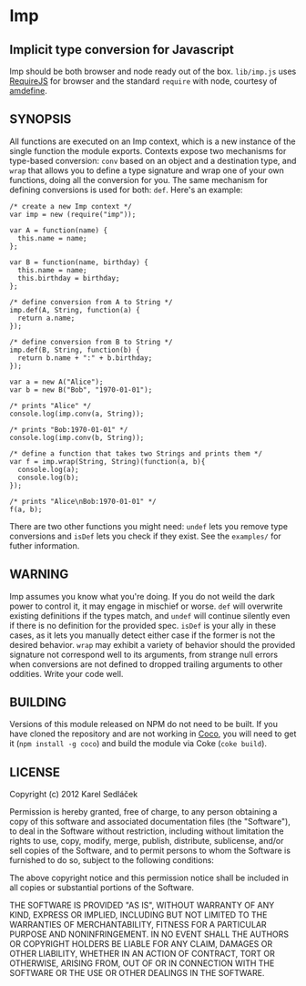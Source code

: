 Imp
===

Implicit type conversion for Javascript
---------------------------------------

Imp should be both browser and node ready out of the box.
`lib/imp.js` uses [RequireJS](http://requirejs.org/) for browser and the standard `require` with node, courtesy of [amdefine](https://github.com/jrburke/amdefine).

SYNOPSIS
--------

All functions are executed on an Imp context, which is a new instance of the single function the module exports.
Contexts expose two mechanisms for type-based conversion: `conv` based on an object and a destination type, and `wrap` that allows you to define a type signature and wrap one of your own functions, doing all the conversion for you.
The same mechanism for defining conversions is used for both: `def`.
Here's an example:

    /* create a new Imp context */
    var imp = new (require("imp"));

    var A = function(name) {
      this.name = name;
    };

    var B = function(name, birthday) {
      this.name = name;
      this.birthday = birthday;
    };

    /* define conversion from A to String */
    imp.def(A, String, function(a) {
      return a.name;
    });

    /* define conversion from B to String */
    imp.def(B, String, function(b) {
      return b.name + ":" + b.birthday;
    });

    var a = new A("Alice");
    var b = new B("Bob", "1970-01-01");

    /* prints "Alice" */
    console.log(imp.conv(a, String));

    /* prints "Bob:1970-01-01" */
    console.log(imp.conv(b, String));

    /* define a function that takes two Strings and prints them */
    var f = imp.wrap(String, String)(function(a, b){
      console.log(a);
      console.log(b);
    });

    /* prints "Alice\nBob:1970-01-01" */
    f(a, b);

There are two other functions you might need: `undef` lets you remove type conversions and `isDef` lets you check if they exist.
See the `examples/` for futher information.


WARNING
-------

Imp assumes you know what you're doing.
If you do not weild the dark power to control it, it may engage in mischief or worse.
`def` will overwrite existing definitions if the types match, and `undef` will continue silently even if there is no definition for the provided spec.
`isDef` is your ally in these cases, as it lets you manually detect either case if the former is not the desired behavior.
`wrap` may exhibit a variety of behavior should the provided signature not correspond well to its arguments, from strange null errors when conversions are not defined to dropped trailing arguments to other oddities.
Write your code well.


BUILDING
--------

Versions of this module released on NPM do not need to be built.
If you have cloned the repository and are not working in [Coco](https://github.com/satyr/coco/), you will need to get it (`npm install -g coco`) and build the module via Coke (`coke build`).


LICENSE
-------

Copyright (c) 2012 Karel Sedláček

Permission is hereby granted, free of charge, to any person obtaining a copy of this software and associated documentation files (the "Software"), to deal in the Software without restriction, including without limitation the rights to use, copy, modify, merge, publish, distribute, sublicense, and/or sell copies of the Software, and to permit persons to whom the Software is furnished to do so, subject to the following conditions:

The above copyright notice and this permission notice shall be included in all copies or substantial portions of the Software.

THE SOFTWARE IS PROVIDED "AS IS", WITHOUT WARRANTY OF ANY KIND, EXPRESS OR IMPLIED, INCLUDING BUT NOT LIMITED TO THE WARRANTIES OF MERCHANTABILITY, FITNESS FOR A PARTICULAR PURPOSE AND NONINFRINGEMENT. IN NO EVENT SHALL THE AUTHORS OR COPYRIGHT HOLDERS BE LIABLE FOR ANY CLAIM, DAMAGES OR OTHER LIABILITY, WHETHER IN AN ACTION OF CONTRACT, TORT OR OTHERWISE, ARISING FROM, OUT OF OR IN CONNECTION WITH THE SOFTWARE OR THE USE OR OTHER DEALINGS IN THE SOFTWARE.
